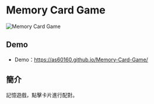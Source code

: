 # Memory Card Game

![Memory Card Game](https://i.imgur.com/QI28AQG.png)

## Demo

- Demo：https://as60160.github.io/Memory-Card-Game/

## 簡介

記憶遊戲，點擊卡片進行配對。
